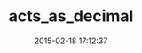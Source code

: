 ---
layout: post
title:  "acts_as_decimal"
repo:   "codegram/acts_as_decimal"
date:   2015-02-18 17:12:37
gemurl: http://github.com/codegram/acts_as_decimal
---